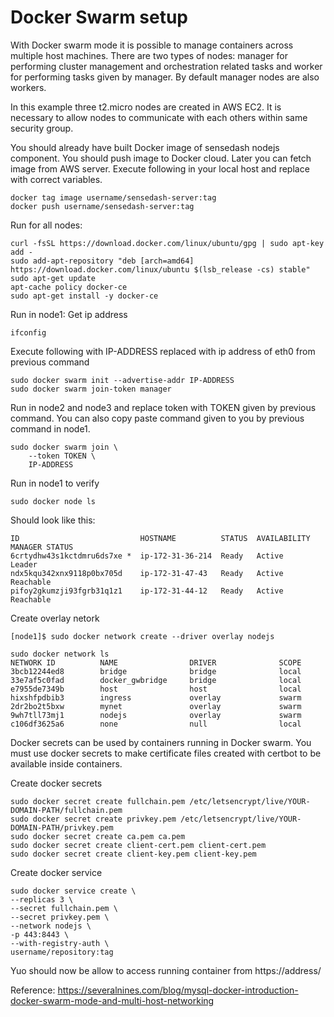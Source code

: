 # Docker Swarm setup

With Docker swarm mode it is possible to manage containers across multiple host machines. There are two types of nodes: manager for performing cluster management and orchestration related tasks and worker for performing tasks given by manager. By default manager nodes are also workers.

In this example three t2.micro nodes are created in AWS EC2. It is necessary to allow nodes to communicate with each others within same security group.

You should already have built Docker image of sensedash nodejs component. You should push image to Docker cloud. Later you can fetch image from AWS server. Execute following in your local host and replace with correct variables.
```console
docker tag image username/sensedash-server:tag
docker push username/sensedash-server:tag
```

Run for all nodes:

```console
curl -fsSL https://download.docker.com/linux/ubuntu/gpg | sudo apt-key add -
sudo add-apt-repository "deb [arch=amd64] https://download.docker.com/linux/ubuntu $(lsb_release -cs) stable"
sudo apt-get update
apt-cache policy docker-ce
sudo apt-get install -y docker-ce
```

Run in node1:
Get ip address
```console
ifconfig
```

Execute following with IP-ADDRESS replaced with ip address of eth0 from previous command
```console
sudo docker swarm init --advertise-addr IP-ADDRESS
sudo docker swarm join-token manager
```

Run in node2 and node3 and replace token with TOKEN given by previous command. You can also copy paste command given to you by previous command in node1.
```console
sudo docker swarm join \
    --token TOKEN \
    IP-ADDRESS
```

Run in node1 to verify
```console
sudo docker node ls
```

Should look like this:
```console
ID                           HOSTNAME          STATUS  AVAILABILITY  MANAGER STATUS
6crtydhw43s1kctdmru6ds7xe *  ip-172-31-36-214  Ready   Active        Leader
ndx5kqu342xnx9118p0bx705d    ip-172-31-47-43   Ready   Active        Reachable
pifoy2gkumzji93fgrb31q1z1    ip-172-31-44-12   Ready   Active        Reachable
```

Create overlay netork
```console
[node1]$ sudo docker network create --driver overlay nodejs
```

```console
sudo docker network ls
NETWORK ID          NAME                DRIVER              SCOPE
3bcb12244ed8        bridge              bridge              local
33e7af5c0fad        docker_gwbridge     bridge              local
e7955de7349b        host                host                local
hixshfpdbib3        ingress             overlay             swarm
2dr2bo2t5bxw        mynet               overlay             swarm
9wh7tll73mj1        nodejs              overlay             swarm
c106df3625a6        none                null                local
```

Docker secrets can be used by containers running in Docker swarm. You must use docker secrets to make certificate files created with certbot to be available inside containers.

Create docker secrets
```console
sudo docker secret create fullchain.pem /etc/letsencrypt/live/YOUR-DOMAIN-PATH/fullchain.pem
sudo docker secret create privkey.pem /etc/letsencrypt/live/YOUR-DOMAIN-PATH/privkey.pem
sudo docker secret create ca.pem ca.pem
sudo docker secret create client-cert.pem client-cert.pem
sudo docker secret create client-key.pem client-key.pem
```

Create docker service
```console
sudo docker service create \ 
--replicas 3 \
--secret fullchain.pem \
--secret privkey.pem \
--network nodejs \
-p 443:8443 \
--with-registry-auth \
username/repository:tag
```

Yuo should now be allow to access running container from https://address/

Reference:
https://severalnines.com/blog/mysql-docker-introduction-docker-swarm-mode-and-multi-host-networking

